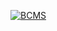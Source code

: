 [![BCMS](https://user-images.githubusercontent.com/15079459/230768158-e6e89364-0572-4483-ae2b-7e7882979d82.png)](https://thebcms.com)

